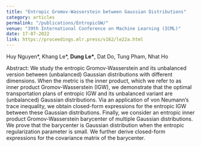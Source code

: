 ```yaml
---
title: "Entropic Gromov-Wasserstein between Gaussian Distributions"
category: articles
permalink: "/publications/EntropicGW/"
venue: "39th International Conference on Machine Learning (ICML)"
date: 17-07-2022
link: https://proceedings.mlr.press/v162/le22a.html
---
```


[comment]: <> (<a href="https://proceedings.mlr.press/v162/le22a.html">Arxiv</a>.)
Huy Nguyen\*, Khang Le\*, <b>Dung Le*</b>, Dat Do, Tung Pham, Nhat Ho

Abstract: We study the entropic Gromov-Wasserstein and its unbalanced version between (unbalanced)
Gaussian distributions with different dimensions. When the metric is the inner product, which
we refer to as inner product Gromov-Wasserstein (IGW), we demonstrate that the optimal
transportation plans of entropic IGW and its unbalanced variant are (unbalanced) Gaussian
distributions. Via an application of von Neumann’s trace inequality, we obtain closed-form
expressions for the entropic IGW between these Gaussian distributions. Finally, we consider an
entropic inner product Gromov-Wasserstein barycenter of multiple Gaussian distributions. We
prove that the barycenter is Gaussian distribution when the entropic regularization parameter
is small. We further derive closed-form expressions for the covariance matrix of the barycenter.

